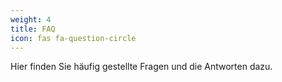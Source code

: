 ```yaml
---
weight: 4
title: FAQ
icon: fas fa-question-circle
---
```


Hier finden Sie häufig gestellte Fragen und die Antworten dazu.
